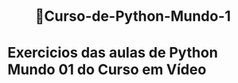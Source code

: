 <h1 align="center"> 🐍Curso-de-Python-Mundo-1<h1/>
<p></p>Exercicios das aulas de Python Mundo 01 do Curso em Vídeo<p/>

